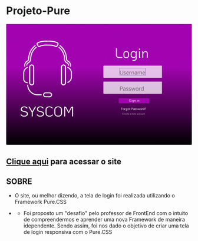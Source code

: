 # Projeto-Pure


![](./img/DESKTOP.png)

## [Clique aqui](https://github.com/biiaduartez/Projeto-Pure.git) para acessar o site

## **SOBRE**
- O site, ou melhor dizendo, a tela de login foi realizada utilizando o Framework Pure.CSS

- - Foi proposto um "desafio" pelo professor de FrontEnd com o intuito de compreendermos e aprender uma nova Framework de maneira idependente. Sendo assim, foi nos dado o objetivo de criar uma tela de login responsiva com o Pure.CSS